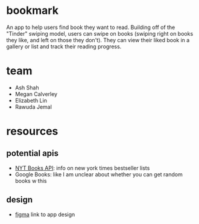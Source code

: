 # bookmark 
An app to help users find book they want to read. Building off of the "Tinder" swiping model, users can swipe on books (swiping right on books they like, and left on those they don't). They can view their liked book in a gallery or list and track their reading progress.

# team
* Ash Shah 
* Megan Calverley
* Elizabeth Lin
* Rawuda Jemal

# resources

## potential apis
- [NYT Books API](https://developer.nytimes.com/docs/books-product/1/overview): info on new york times bestseller lists
- Google Books: like I am unclear about whether you can get random books w this

## design
- [figma](https://www.figma.com/file/ReXXFzQPQsyGotYc6uxh1h/bookmark?node-id=0%3A1) link to app design 

